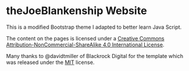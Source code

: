 # theJoeBlankenship Website

This is a modified Bootstrap theme I adapted to better learn Java Script.

The content on the pages is licensed under a [Creative Commons Attribution-NonCommercial-ShareAlike 4.0 International License](http://creativecommons.org/licenses/by-nc-sa/4.0/).

Many thanks to @davidtmiller of Blackrock Digital for the template which was released under the [MIT](https://github.com/BlackrockDigital/startbootstrap-clean-blog/blob/gh-pages/LICENSE) license.
